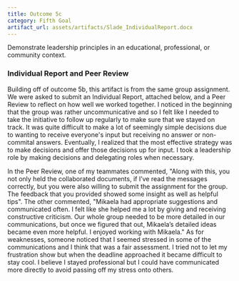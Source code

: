 ```yaml
---
title: Outcome 5c
category: Fifth Goal
artifact_url: assets/artifacts/Slade_IndividualReport.docx
---
```

Demonstrate leadership principles in an educational, professional, or community context.
### **Individual Report and Peer Review** ###

Building off of outcome 5b, this artifact is from the same group assignment. We were asked to submit an Individual Report, attached below, and a Peer Review to reflect on how well we worked together. I noticed in the beginning that the group was rather uncommunicative and so I felt like I needed to take the initiative to follow up regularly to make sure that we stayed on track. It was quite difficult to make a lot of seemingly simple decisions due to wanting to receive everyone's input but receiving no answer or non-commital answers. Eventually, I realized that the most effective strategy was to make decisions and offer those decisions up for input. I took a leadership role by making decisions and delegating roles when necessary.

In the Peer Review, one of my teammates commented, "Along with this, you not only held the collaborated documents, if I’ve read the messages correctly, but you were also willing to submit the assignment for the group. The feedback that you provided showed some insight as well as helpful tips". The other commented, "Mikaela had appropriate suggestions and communicated often. I felt like she helped me a lot by giving and receiving constructive criticism. Our whole group needed to be more detailed in our communications, but once we figured that out, Mikaela’s detailed ideas became even more helpful. I enjoyed working with Mikaela." As for weaknesses, someone noticed that I seemed stressed in some of the communications and I think that was a fair assessment. I tried not to let my frustration show but when the deadline approached it became difficult to stay cool. I believe I stayed professional but I could have communicated more directly to avoid passing off my stress onto others.  
